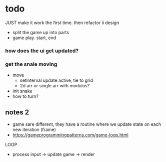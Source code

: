 

# todo
JUST make it work the first time. then refactor ii design

- split the game up into parts
- game play. start, end 

### how does the ui get updated?


### get the snale moving
- move
    - setinterval update active, tie to grid 
    - 2d arr or single arr with modulus?
- init snake
- how to turn?



## notes 2
- game sare different, they have a routine where
  we update state on each new iteration (frame)
- https://gameprogrammingpatterns.com/game-loop.html

LOOP
- process input -> update game -> render
